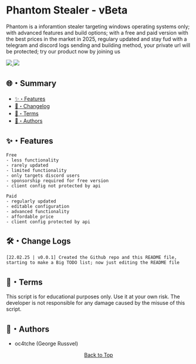 # Phantom Stealer - vBeta
<p>
Phantom is a inforamtion stealer targeting windows operating systems only; with advanced features and build options;
with a free and paid version with the best prices in the market in 2025, regulary updated and stay fud with a telegram and discord 
logs sending and building method, your private url will be protected; try our product now by joining us
</p>

<a href="https://t.me/soon...">
  <img src="https://img.shields.io/badge/telegram-2CA5E0?style=for-the-badge&logo=telegram&logoColor=white">
</a>


<a href="https://discord.gg/soon...">
  <img src="https://img.shields.io/badge/discord-5865F2?style=for-the-badge&logo=discord&logoColor=white">
</a>





## 🌐・Summary   
  
- [✨・Features](#features) 
- [📝・Changelog](#changelog)     
- [💼・Terms](#terms)
- [👤・Authors](#authors)

## <a id="features"></a>✨・Features

```
Free
- less functionality
- rarely updated
- limited functionality
- only targets discord users
- sponsorship required for free version
- client config not protected by api

Paid
- regularly updated
- editable configuration
- advanced functionality
- affordable price
- client config protected by api
```

## <a id="changelog"></a>🛠・Change Logs

```
[22.02.25 | v0.0.1] Created the Github repo and this README file, starting to make a Big TODO list; now just editing the README file
```

## <a id="terms"></a>💼・Terms

This script is for educational purposes only. Use it at your own risk. The developer is not responsible for any damage caused by the misuse of this script.


## <a id="authors"></a>👤・Authors

- oc4tche (George Russvel)


<p align="center">
  <a href=#top>Back to Top</a>
</p>
